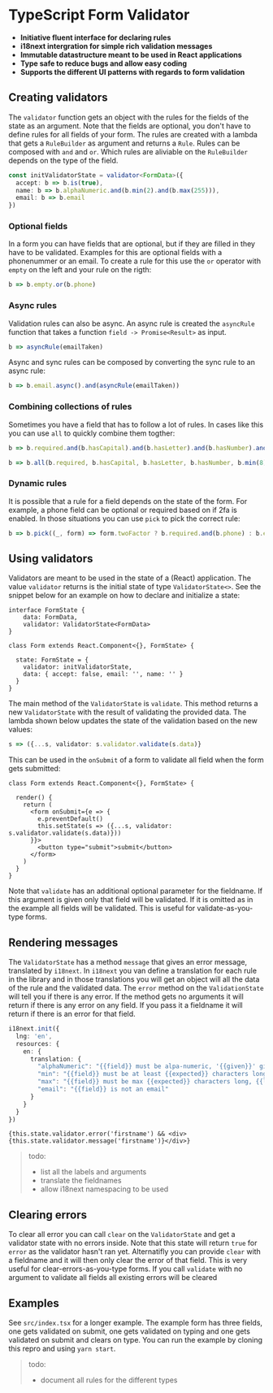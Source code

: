 # TypeScript Form Validator

* **Initiative fluent interface for declaring rules**
* **i18next intergration for simple rich validation messages**
* **Immutable datastructure meant to be used in React applications**
* **Type safe to reduce bugs and allow easy coding**
* **Supports the different UI patterns with regards to form validation**

## Creating validators

The `validator` function gets an object with the rules for the fields of the state as an argument. Note that the fields are optional, you don't have to define rules for all fields of your form. The rules are created with a lambda that gets a `RuleBuilder` as argument and returns a `Rule`. Rules can be composed with `and` and `or`. Which rules are aliviable on the `RuleBuilder` depends on the type of the field.

```ts
const initValidatorState = validator<FormData>({
  accept: b => b.is(true),
  name: b => b.alphaNumeric.and(b.min(2).and(b.max(255))),
  email: b => b.email
})
```

### Optional fields

In a form you can have fields that are optional, but if they are filled in they have to be validated. Examples for this are optional fields with a phonenummer or an email. To create a rule for this use the `or` operator with `empty` on the left and your rule on the rigth:

```ts
b => b.empty.or(b.phone)
```

### Async rules

Validation rules can also be async. An async rule is created the `asyncRule` function that takes a function `field -> Promise<Result>` as input.

```ts
b => asyncRule(emailTaken)
```

Async and sync rules can be composed by converting the sync rule to an async rule:

```ts
b => b.email.async().and(asyncRule(emailTaken))
```

### Combining collections of rules

Sometimes you have a field that has to follow a lot of rules. In cases like this you can use `all` to quickly combine them togther: 

```ts
b => b.required.and(b.hasCapital).and(b.hasLetter).and(b.hasNumber).and(b.min(8))

b => b.all(b.required, b.hasCapital, b.hasLetter, b.hasNumber, b.min(8))
```

### Dynamic rules

It is possible that a rule for a field depends on the state of the form. For example, a phone field can be optional or required based on if 2fa is enabled. In those situations you can use `pick` to pick the correct rule:

```ts
b => b.pick((_, form) => form.twoFactor ? b.required.and(b.phone) : b.empty.or(b.phone))
```

## Using validators

Validators are meant to be used in the state of a (React) application. The value `validator` returns is the initial state of type `ValidatorState<>`. See the snippet below for an example on how to declare and initialize a state:

```tsx
interface FormState {
    data: FormData,
    validator: ValidatorState<FormData>
}

class Form extends React.Component<{}, FormState> {

  state: FormState = {
    validator: initValidatorState,
    data: { accept: false, email: '', name: '' }
  }
}
```

The main method of the `ValidatorState` is `validate`. This method returns a new `ValidatorState` with the result of validating the provided data. The lambda shown below updates the state of the validation based on the new values: 
```ts
s => ({...s, validator: s.validator.validate(s.data)}
```

This can be used in the `onSubmit` of a form to validate all field when the form gets submitted:
```tsx
class Form extends React.Component<{}, FormState> {

  render() {
    return (
      <form onSubmit={e => {
        e.preventDefault()
        this.setState(s => ({...s, validator: s.validator.validate(s.data)}))
      }}>
        <button type="submit">submit</button>
      </form>
    )
  }
}
```

Note that `validate` has an additional optional parameter for the fieldname. If this argument is given only that field will be validated. If it is omitted as in the example all fields will be validated. This is useful for validate-as-you-type forms.

## Rendering messages

The `ValidatorState` has a method `message` that gives an error message, translated by `i18next`. In `i18next` you van define a translation for each rule in the library and in those translations you will get an object will all the data of the rule and the validated data. The `error` method on the `ValidationState` will tell you if there is any error. If the method gets no arguments it will return if there is any error on any field. If you pass it a fieldname it will return if there is an error for that field.

```ts
i18next.init({
  lng: 'en',
  resources: {
    en: {
      translation: {
        "alphaNumeric": "{{field}} must be alpa-numeric, '{{given}}' given",
        "min": "{{field}} must be at least {{expected}} characters long, {{length}} given",
        "max": "{{field}} must be max {{expected}} characters long, {{length}} given",
        "email": "{{field}} is not an email"
      }
    }
  }
})
```

```tsx
{this.state.validator.error('firstname') && <div>{this.state.validator.message('firstname')}</div>}
```

> todo:
> - list all the labels and arguments
> - translate the fieldnames
> - allow i18next namespacing to be used

## Clearing errors

To clear all error you can call `clear` on the `ValidatorState` and get a validator state with no errors inside. Note that this state will return `true` for `error` as the validator hasn't ran yet. Alternatifly you can provide `clear` with a fieldname and it will then only clear the error of that field. This is very useful for clear-errors-as-you-type forms. If you call `validate` with no argument to validate all fields all existing errors will be cleared

## Examples

See `src/index.tsx` for a longer example. The example form has three fields, one gets validated on submit, one gets validated on typing and one gets validated on submit and clears on type. You can run the example by cloning this repro and using `yarn start`.

> todo:
> - document all rules for the different types
